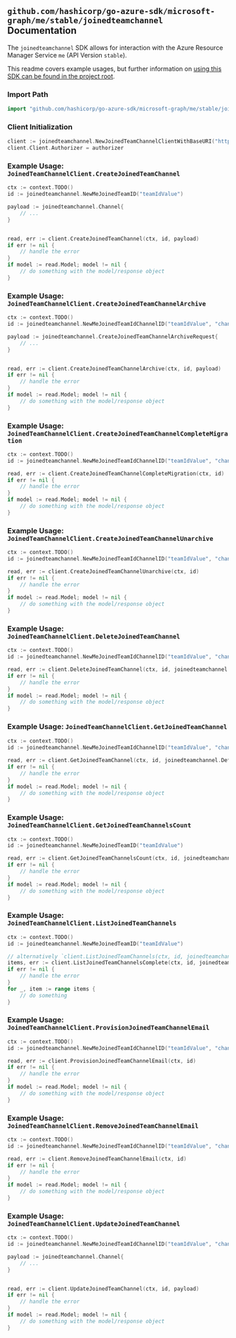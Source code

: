 
## `github.com/hashicorp/go-azure-sdk/microsoft-graph/me/stable/joinedteamchannel` Documentation

The `joinedteamchannel` SDK allows for interaction with the Azure Resource Manager Service `me` (API Version `stable`).

This readme covers example usages, but further information on [using this SDK can be found in the project root](https://github.com/hashicorp/go-azure-sdk/tree/main/docs).

### Import Path

```go
import "github.com/hashicorp/go-azure-sdk/microsoft-graph/me/stable/joinedteamchannel"
```


### Client Initialization

```go
client := joinedteamchannel.NewJoinedTeamChannelClientWithBaseURI("https://management.azure.com")
client.Client.Authorizer = authorizer
```


### Example Usage: `JoinedTeamChannelClient.CreateJoinedTeamChannel`

```go
ctx := context.TODO()
id := joinedteamchannel.NewMeJoinedTeamID("teamIdValue")

payload := joinedteamchannel.Channel{
	// ...
}


read, err := client.CreateJoinedTeamChannel(ctx, id, payload)
if err != nil {
	// handle the error
}
if model := read.Model; model != nil {
	// do something with the model/response object
}
```


### Example Usage: `JoinedTeamChannelClient.CreateJoinedTeamChannelArchive`

```go
ctx := context.TODO()
id := joinedteamchannel.NewMeJoinedTeamIdChannelID("teamIdValue", "channelIdValue")

payload := joinedteamchannel.CreateJoinedTeamChannelArchiveRequest{
	// ...
}


read, err := client.CreateJoinedTeamChannelArchive(ctx, id, payload)
if err != nil {
	// handle the error
}
if model := read.Model; model != nil {
	// do something with the model/response object
}
```


### Example Usage: `JoinedTeamChannelClient.CreateJoinedTeamChannelCompleteMigration`

```go
ctx := context.TODO()
id := joinedteamchannel.NewMeJoinedTeamIdChannelID("teamIdValue", "channelIdValue")

read, err := client.CreateJoinedTeamChannelCompleteMigration(ctx, id)
if err != nil {
	// handle the error
}
if model := read.Model; model != nil {
	// do something with the model/response object
}
```


### Example Usage: `JoinedTeamChannelClient.CreateJoinedTeamChannelUnarchive`

```go
ctx := context.TODO()
id := joinedteamchannel.NewMeJoinedTeamIdChannelID("teamIdValue", "channelIdValue")

read, err := client.CreateJoinedTeamChannelUnarchive(ctx, id)
if err != nil {
	// handle the error
}
if model := read.Model; model != nil {
	// do something with the model/response object
}
```


### Example Usage: `JoinedTeamChannelClient.DeleteJoinedTeamChannel`

```go
ctx := context.TODO()
id := joinedteamchannel.NewMeJoinedTeamIdChannelID("teamIdValue", "channelIdValue")

read, err := client.DeleteJoinedTeamChannel(ctx, id, joinedteamchannel.DefaultDeleteJoinedTeamChannelOperationOptions())
if err != nil {
	// handle the error
}
if model := read.Model; model != nil {
	// do something with the model/response object
}
```


### Example Usage: `JoinedTeamChannelClient.GetJoinedTeamChannel`

```go
ctx := context.TODO()
id := joinedteamchannel.NewMeJoinedTeamIdChannelID("teamIdValue", "channelIdValue")

read, err := client.GetJoinedTeamChannel(ctx, id, joinedteamchannel.DefaultGetJoinedTeamChannelOperationOptions())
if err != nil {
	// handle the error
}
if model := read.Model; model != nil {
	// do something with the model/response object
}
```


### Example Usage: `JoinedTeamChannelClient.GetJoinedTeamChannelsCount`

```go
ctx := context.TODO()
id := joinedteamchannel.NewMeJoinedTeamID("teamIdValue")

read, err := client.GetJoinedTeamChannelsCount(ctx, id, joinedteamchannel.DefaultGetJoinedTeamChannelsCountOperationOptions())
if err != nil {
	// handle the error
}
if model := read.Model; model != nil {
	// do something with the model/response object
}
```


### Example Usage: `JoinedTeamChannelClient.ListJoinedTeamChannels`

```go
ctx := context.TODO()
id := joinedteamchannel.NewMeJoinedTeamID("teamIdValue")

// alternatively `client.ListJoinedTeamChannels(ctx, id, joinedteamchannel.DefaultListJoinedTeamChannelsOperationOptions())` can be used to do batched pagination
items, err := client.ListJoinedTeamChannelsComplete(ctx, id, joinedteamchannel.DefaultListJoinedTeamChannelsOperationOptions())
if err != nil {
	// handle the error
}
for _, item := range items {
	// do something
}
```


### Example Usage: `JoinedTeamChannelClient.ProvisionJoinedTeamChannelEmail`

```go
ctx := context.TODO()
id := joinedteamchannel.NewMeJoinedTeamIdChannelID("teamIdValue", "channelIdValue")

read, err := client.ProvisionJoinedTeamChannelEmail(ctx, id)
if err != nil {
	// handle the error
}
if model := read.Model; model != nil {
	// do something with the model/response object
}
```


### Example Usage: `JoinedTeamChannelClient.RemoveJoinedTeamChannelEmail`

```go
ctx := context.TODO()
id := joinedteamchannel.NewMeJoinedTeamIdChannelID("teamIdValue", "channelIdValue")

read, err := client.RemoveJoinedTeamChannelEmail(ctx, id)
if err != nil {
	// handle the error
}
if model := read.Model; model != nil {
	// do something with the model/response object
}
```


### Example Usage: `JoinedTeamChannelClient.UpdateJoinedTeamChannel`

```go
ctx := context.TODO()
id := joinedteamchannel.NewMeJoinedTeamIdChannelID("teamIdValue", "channelIdValue")

payload := joinedteamchannel.Channel{
	// ...
}


read, err := client.UpdateJoinedTeamChannel(ctx, id, payload)
if err != nil {
	// handle the error
}
if model := read.Model; model != nil {
	// do something with the model/response object
}
```
